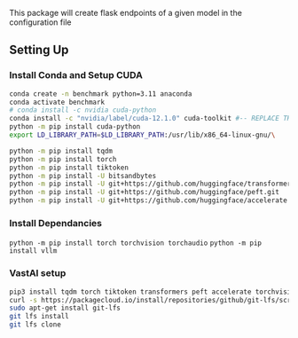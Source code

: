 This package will create flask endpoints of a given model in the configuration file

## Setting Up
### Install Conda and Setup CUDA
```bash
conda create -n benchmark python=3.11 anaconda
conda activate benchmark
# conda install -c nvidia cuda-python
conda install -c "nvidia/label/cuda-12.1.0" cuda-toolkit #-- REPLACE THIS WITH YOUR CUDA VERSION --#
python -m pip install cuda-python
export LD_LIBRARY_PATH=$LD_LIBRARY_PATH:/usr/lib/x86_64-linux-gnu/\

python -m pip install tqdm
python -m pip install torch
python -m pip install tiktoken
python -m pip install -U bitsandbytes
python -m pip install -U git+https://github.com/huggingface/transformers.git
python -m pip install -U git+https://github.com/huggingface/peft.git
python -m pip install -U git+https://github.com/huggingface/accelerate.git


```

### Install Dependancies
`python -m pip install torch torchvision torchaudio`
`python -m pip install vllm`

### VastAI setup

```bash
pip3 install tqdm torch tiktoken transformers peft accelerate torchvision torchaudio vllm auto-gptq optimum
curl -s https://packagecloud.io/install/repositories/github/git-lfs/script.deb.sh | sudo bash
sudo apt-get install git-lfs
git lfs install
git lfs clone
```
